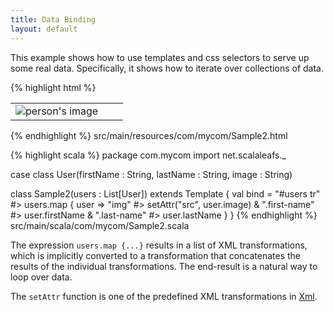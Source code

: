 ```yaml
---
title: Data Binding
layout: default
---
```


This example shows how to use templates and css selectors to serve up some real data. Specifically, it shows how to iterate over collections of data.

{% highlight html %}
<table id="users">
  <tr>
    <td><img alt="person's image"/></td>
    <td><span class="first-name"/></td>
    <td><span class="last-name"/></td>
  </tr>
</table>
{% endhighlight %}
<label>src/main/resources/com/mycom/Sample2.html</label>

{% highlight scala %}
package com.mycom
import net.scalaleafs._

case class User(firstName : String, lastName : String, image : String)

class Sample2(users : List[User]) extends Template {
  val bind = 
    "#users tr" #> users.map { user =>
      "img" #> setAttr("src", user.image) &
      ".first-name" #> user.firstName &
      ".last-name" #> user.lastName 
    } 
}
{% endhighlight %}
<label>src/main/scala/com/mycom/Sample2.scala</label>

The expression `users.map {...}` results in a list of XML transformations, which is
implicitly converted to a transformation that concatenates the results of the individual transformations. The end-result is a natural way to loop over data.

The `setAttr` function is one of the predefined XML transformations in [Xml](http://scalaleafs.net/api/index.html#net.scalaleafs.Xml$).

